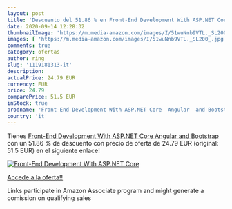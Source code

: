 ```yaml
---
layout: post
title: 'Descuento del 51.86 % en Front-End Development With ASP.NET Core '
date: 2020-09-14 12:28:32
thumbnailImage: 'https://m.media-amazon.com/images/I/51wuNnb9VTL._SL200_.jpg'
images: [ 'https://m.media-amazon.com/images/I/51wuNnb9VTL._SL200_.jpg' ]
comments: true
category: ofertas
author: ring
slug: '1119181313-it'
description:
actualPrice: 24.79 EUR
currency: EUR
price: 24.79
comparePrice: 51.5 EUR
inStock: true
prodname: 'Front-End Development With ASP.NET Core  Angular  and Bootstrap'
country: 'it'
---
```


Tienes [Front-End Development With ASP.NET Core  Angular  and Bootstrap](https://www.amazon.it/dp/1119181313/?tag=tolees00-21) con un 51.86 % de descuento con precio de oferta de 24.79 EUR (original: 51.5 EUR) en el siguiente enlace!

[![Front-End Development With ASP.NET Core ](https://m.media-amazon.com/images/I/51wuNnb9VTL._SL200_.jpg)](https://www.amazon.it/dp/1119181313/?tag=tolees00-21)

[Accede a la oferta!!](https://www.amazon.it/dp/1119181313/?tag=tolees00-21)

Links participate in Amazon Associate program and might generate a comission on qualifying sales


